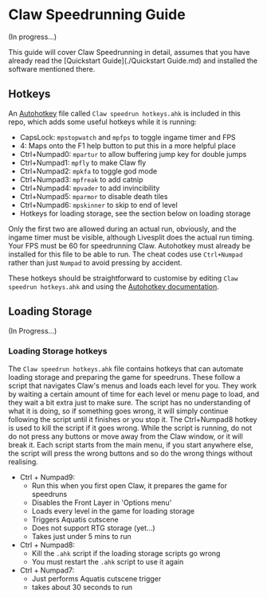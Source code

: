 # Claw Speedrunning Guide

(In progress...)

This guide will cover Claw Speedrunning in detail, assumes that you have already read the [Quickstart Guide](./Quickstart Guide.md) and installed the software mentioned there. 

## Hotkeys

An [Autohotkey](https://www.autohotkey.com/docs/AutoHotkey.htm) file called `Claw speedrun hotkeys.ahk` is included in this repo, which adds some useful hotkeys while it is running:

 - CapsLock: `mpstopwatch` and `mpfps` to toggle ingame timer and FPS
 - 4: Maps onto the F1 help button to put this in a more helpful place
 - Ctrl+Numpad0: `mpartur` to allow buffering jump key for double jumps
 - Ctrl+Numpad1: `mpfly` to make Claw fly
 - Ctrl+Numpad2: `mpkfa` to toggle god mode
 - Ctrl+Numpad3: `mpfreak` to add catnip
 - Ctrl+Numpad4: `mpvader` to add invincibility
 - Ctrl+Numpad5: `mparmor` to disable death tiles
 - Ctrl+Numpad6: `mpskinner` to skip to end of level
 - Hotkeys for loading storage, see the section below on loading storage

Only the first two are allowed during an actual run, obviously, and the ingame timer must be visible, although Livesplit does the actual run timing. Your FPS must be 60 for speedrunning Claw. Autohotkey must already be installed for this file to be able to run. The cheat codes use `Ctrl+Numpad` rather than just `Numpad` to avoid pressing by accident.

These hotkeys should be straightforward to customise by editing `Claw speedrun hotkeys.ahk` and using the [Autohotkey documentation](https://www.autohotkey.com/docs/AutoHotkey.htm).

## Loading Storage

 (In Progress...)

### Loading Storage hotkeys

The `Claw speedrun hotkeys.ahk` file contains hotkeys that can automate loading storage and preparing the game for speedruns. These follow a script that navigates Claw's menus and loads each level for you. They work by waiting a certain amount of time for each level or menu page to load, and they wait a bit extra just to make sure. The script has no understanding of what it is doing, so if something goes wrong, it will simply continue following the script until it finishes or you stop it. The Ctrl+Numpad8 hotkey is used to kill the script if it goes wrong. While the script is running, do not do not press any buttons or move away from the Claw window, or it will break it. Each script starts from the main menu, if you start anywhere else, the script will press the wrong buttons and so do the wrong things without realising.

- Ctrl + Numpad9:
  - Run this when you first open Claw, it prepares the game for speedruns
  - Disables the Front Layer in 'Options menu'
  - Loads every level in the game for loading storage
  - Triggers Aquatis cutscene
  - Does not support RTG storage (yet...)
  - Takes just under 5 mins to run
- Ctrl + Numpad8:
  - Kill the `.ahk` script if the loading storage scripts go wrong
  - You must restart the `.ahk` script to use it again
- Ctrl + Numpad7:
  - Just performs Aquatis cutscene trigger
  - takes about 30 seconds to run